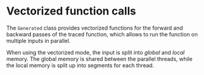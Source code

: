 # Vectorized function calls

The `Generated` class provides vectorized functions for the forward and backward passes of the traced function, which allows to run the function on multiple inputs in parallel.

When using the vectorized mode, the input is split into *global* and *local* memory. The global memory is shared between the parallel threads, while the local memory is split up into segments for each thread.

